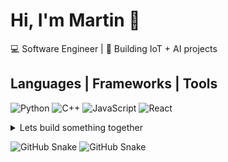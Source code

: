 # Hi, I'm Martin 👋

💻 Software Engineer | 🚀 Building IoT + AI projects  

## Languages | Frameworks | Tools 
![Python](https://img.shields.io/badge/-Python-3776AB?logo=python&logoColor=white)
![C++](https://img.shields.io/badge/-C++-00599C?logo=cplusplus&logoColor=white)
![JavaScript](https://img.shields.io/badge/-JavaScript-F7DF1E?logo=javascript&logoColor=black)
![React](https://img.shields.io/badge/-React-61DAFB?logo=react&logoColor=black)

<details>
  <summary> Lets build something together </summary>
  
  martinarriagaalejos@gmail.com
</details>

![GitHub Snake](https://raw.githubusercontent.com/martin-arriaga/martin-arriaga/output/github-contribution-grid-snake.svg)
![GitHub Snake]([https://raw.githubusercontent.com/martin-arriaga/martin-arriaga/output/github-contribution-grid-snake.svg](https://platane.github.io/snk/))


